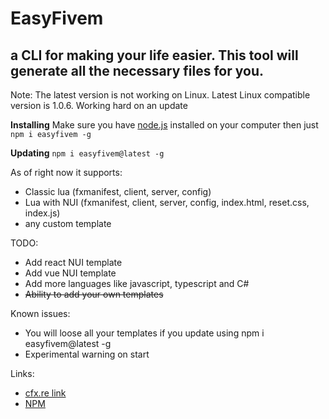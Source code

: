 # EasyFivem
## a CLI for making your life easier. This tool will generate all the necessary files for you.

Note: The latest version is not working on Linux. Latest Linux compatible version is 1.0.6. Working hard on an update

**Installing**
Make sure you have [node.js](https://nodejs.org/en/ "node.js") installed on your computer
then just `npm i easyfivem -g`

**Updating**
`npm i easyfivem@latest -g`

As of right now it supports:
- Classic lua (fxmanifest, client, server, config)
- Lua with NUI (fxmanifest, client, server, config, index.html, reset.css, index.js)
- any custom template

TODO:
- Add react NUI template
- Add vue NUI template
- Add more languages like javascript, typescript and C#
- ~~Ability to add your own templates~~

Known issues:
- You will loose all your templates if you update using npm i easyfivem@latest -g
- Experimental warning on start

Links:
- [cfx.re link](https://forum.cfx.re/t/easyfivem-fivem-project-generator-cli/4893791 "cfx.re link")
- [NPM](https://www.npmjs.com/package/easyfivem "NPM")

